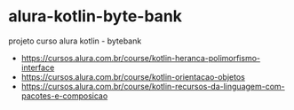 # alura-kotlin-byte-bank
projeto curso alura kotlin - bytebank

- https://cursos.alura.com.br/course/kotlin-heranca-polimorfismo-interface
- https://cursos.alura.com.br/course/kotlin-orientacao-objetos
- https://cursos.alura.com.br/course/kotlin-recursos-da-linguagem-com-pacotes-e-composicao
